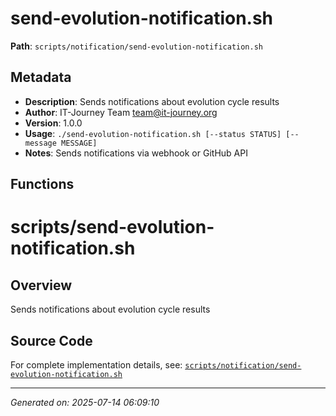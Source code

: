 # send-evolution-notification.sh

**Path**: `scripts/notification/send-evolution-notification.sh`

## Metadata

- **Description**: Sends notifications about evolution cycle results
- **Author**: IT-Journey Team <team@it-journey.org>
- **Version**: 1.0.0
- **Usage**: `./send-evolution-notification.sh [--status STATUS] [--message MESSAGE]`
- **Notes**: Sends notifications via webhook or GitHub API

## Functions

# scripts/send-evolution-notification.sh

## Overview

Sends notifications about evolution cycle results


## Source Code

For complete implementation details, see: [`scripts/notification/send-evolution-notification.sh`](../../scripts/notification/send-evolution-notification.sh)

---
*Generated on: 2025-07-14 06:09:10*
